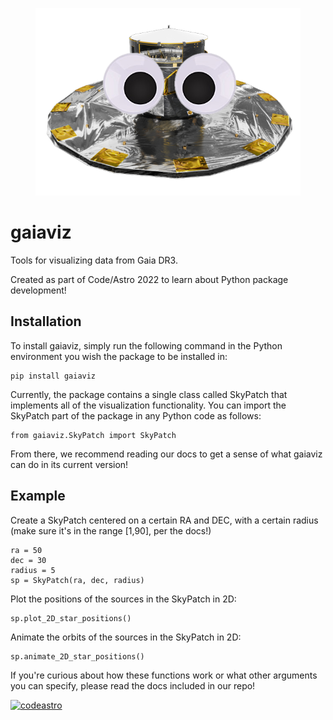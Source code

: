 <p align="center"><img height=300 src="https://github.com/amasegian/gaiaviz/blob/main/logo.png?raw=true"></p>

# gaiaviz
Tools for visualizing data from Gaia DR3.

Created as part of Code/Astro 2022 to learn about Python package development!

## Installation
To install gaiaviz, simply run the following command in the Python environment you wish the package to be installed in:

<pre><code>pip install gaiaviz</pre></code>

Currently, the package contains a single class called SkyPatch that implements all of the visualization functionality. You can import the SkyPatch part of the package in any Python code as follows:

<pre><code>from gaiaviz.SkyPatch import SkyPatch</pre></code>

From there, we recommend reading our docs to get a sense of what gaiaviz can do in its current version!

## Example
Create a SkyPatch centered on a certain RA and DEC, with a certain radius (make sure it's in the range \[1,90], per the docs!)

<pre><code>ra = 50
dec = 30
radius = 5
sp = SkyPatch(ra, dec, radius)
</pre></code>

Plot the positions of the sources in the SkyPatch in 2D:

<pre><code>sp.plot_2D_star_positions()</pre></code>

Animate the orbits of the sources in the SkyPatch in 2D:

<pre><code>sp.animate_2D_star_positions()</pre></code>

If you're curious about how these functions work or what other arguments you can specify, please read the docs included in our repo!

[![codeastro](https://img.shields.io/badge/Made%20at-Code/Astro-blueviolet.svg)](https://semaphorep.github.io/codeastro/)
